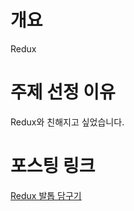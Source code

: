 # 개요

Redux

# 주제 선정 이유

Redux와 친해지고 싶었습니다. 

# 포스팅 링크

[Redux 발톱 담구기](https://velog.io/@movie/Redux-%EB%B0%9C%ED%86%B1-%EB%8B%B4%EA%B5%AC%EA%B8%B0)
